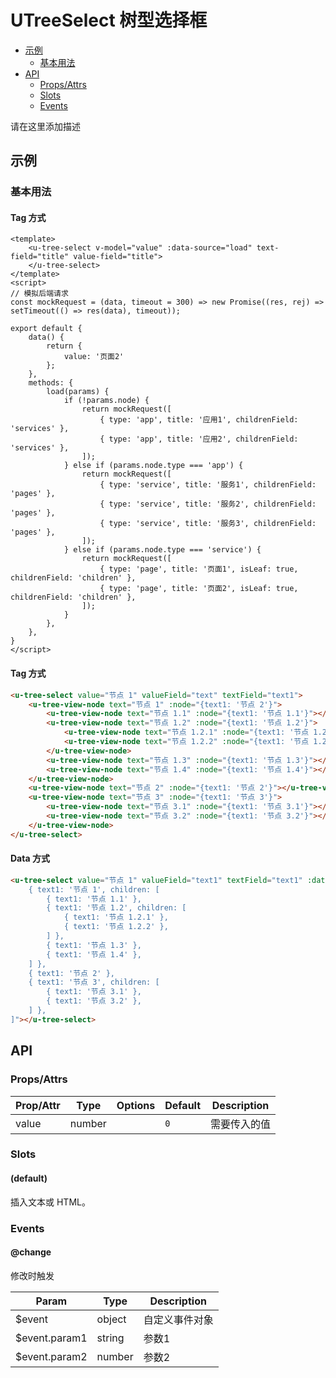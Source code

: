 <!-- 该 README.md 根据 api.yaml 和 docs/*.md 自动生成，为了方便在 GitHub 和 NPM 上查阅。如需修改，请查看源文件 -->

# UTreeSelect 树型选择框

- [示例](#示例)
    - [基本用法](#基本用法)
- [API]()
    - [Props/Attrs](#propsattrs)
    - [Slots](#slots)
    - [Events](#events)

请在这里添加描述

## 示例
### 基本用法

#### Tag 方式

``` vue
<template>
    <u-tree-select v-model="value" :data-source="load" text-field="title" value-field="title">
    </u-tree-select>
</template>
<script>
// 模拟后端请求
const mockRequest = (data, timeout = 300) => new Promise((res, rej) => setTimeout(() => res(data), timeout));

export default {
    data() {
        return {
            value: '页面2'
        };
    },
    methods: {
        load(params) {
            if (!params.node) {
                return mockRequest([
                    { type: 'app', title: '应用1', childrenField: 'services' },
                    { type: 'app', title: '应用2', childrenField: 'services' },
                ]);
            } else if (params.node.type === 'app') {
                return mockRequest([
                    { type: 'service', title: '服务1', childrenField: 'pages' },
                    { type: 'service', title: '服务2', childrenField: 'pages' },
                    { type: 'service', title: '服务3', childrenField: 'pages' },
                ]);
            } else if (params.node.type === 'service') {
                return mockRequest([
                    { type: 'page', title: '页面1', isLeaf: true, childrenField: 'children' },
                    { type: 'page', title: '页面2', isLeaf: true, childrenField: 'children' },
                ]);
            }
        },
    },
}
</script>
```

#### Tag 方式

``` html
<u-tree-select value="节点 1" valueField="text" textField="text1">
    <u-tree-view-node text="节点 1" :node="{text1: '节点 2'}">
        <u-tree-view-node text="节点 1.1" :node="{text1: '节点 1.1'}"></u-tree-view-node>
        <u-tree-view-node text="节点 1.2" :node="{text1: '节点 1.2'}">
            <u-tree-view-node text="节点 1.2.1" :node="{text1: '节点 1.2.1'}"></u-tree-view-node>
            <u-tree-view-node text="节点 1.2.2" :node="{text1: '节点 1.2.2'}"></u-tree-view-node>
        </u-tree-view-node>
        <u-tree-view-node text="节点 1.3" :node="{text1: '节点 1.3'}"></u-tree-view-node>
        <u-tree-view-node text="节点 1.4" :node="{text1: '节点 1.4'}"></u-tree-view-node>
    </u-tree-view-node>
    <u-tree-view-node text="节点 2" :node="{text1: '节点 2'}"></u-tree-view-node>
    <u-tree-view-node text="节点 3" :node="{text1: '节点 3'}">
        <u-tree-view-node text="节点 3.1" :node="{text1: '节点 3.1'}"></u-tree-view-node>
        <u-tree-view-node text="节点 3.2" :node="{text1: '节点 3.2'}"></u-tree-view-node>
    </u-tree-view-node>
</u-tree-select>
```

#### Data 方式

``` html { width: 30% }
<u-tree-select value="节点 1" valueField="text1" textField="text1" :data="[
    { text1: '节点 1', children: [
        { text1: '节点 1.1' },
        { text1: '节点 1.2', children: [
            { text1: '节点 1.2.1' },
            { text1: '节点 1.2.2' },
        ] },
        { text1: '节点 1.3' },
        { text1: '节点 1.4' },
    ] },
    { text1: '节点 2' },
    { text1: '节点 3', children: [
        { text1: '节点 3.1' },
        { text1: '节点 3.2' },
    ] },
]"></u-tree-select>
```

## API
### Props/Attrs

| Prop/Attr | Type | Options | Default | Description |
| --------- | ---- | ------- | ------- | ----------- |
| value | number |  | `0` | 需要传入的值 |

### Slots

#### (default)

插入文本或 HTML。

### Events

#### @change

修改时触发

| Param | Type | Description |
| ----- | ---- | ----------- |
| $event | object | 自定义事件对象 |
| $event.param1 | string | 参数1 |
| $event.param2 | number | 参数2 |

